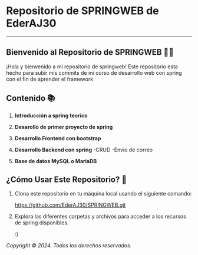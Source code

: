 # Repositorio de SPRINGWEB de EderAJ30

---

## Bienvenido al Repositorio de SPRINGWEB 🐐💽

¡Hola y bienvenido a mi repositorio de springweb! Este repositorio esta hecho para subir mis commits de mi curso de desarrollo web con spring con el fin de aprender el framework

## Contenido 📚

1. **Introducción a spring teorico**

2. **Desarollo de primer proyecto de spring**

3. **Desarrollo Frontend con bootstrap**

4. **Desarrollo Backend con spring**
   -CRUD
   -Envio de correo
   
5. **Base de datos MySQL o MariaDB**

## ¿Cómo Usar Este Repositorio? 🚀

1. Clona este repositorio en tu máquina local usando el siguiente comando:

   https://github.com/EderAJ30/SPRINGWEB.git

2. Explora las diferentes carpetas y archivos para acceder a los recursos de spring disponibles.

   :)

*Copyright © 2024. Todos los derechos reservados.*
